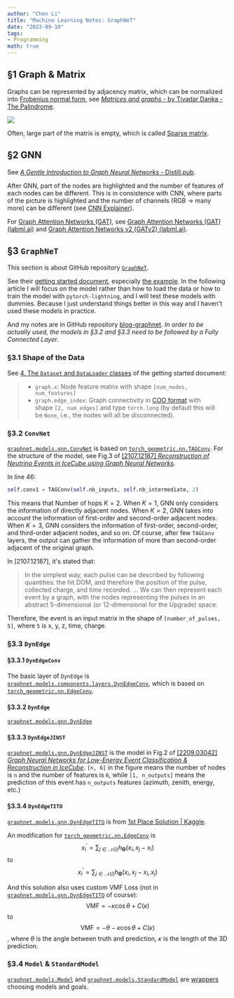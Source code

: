 ```yaml
---
author: "Chen Li"
title: "Machine Learning Notes: GraphNeT"
date: "2023-09-10"
tags: 
- Programming
math: true
---
```


## §1 Graph & Matrix

Graphs can be represented by adjacency matrix, which can be normalized into [Frobenius normal form](https://en.wikipedia.org/wiki/Frobenius_normal_form), see [_Matrices and graphs_ - by Tivadar Danka - The Palindrome](https://thepalindrome.org/p/matrices-and-graphs).

![](https://substackcdn.com/image/fetch/w_1456,c_limit,f_webp,q_auto:good,fl_progressive:steep/https%3A%2F%2Fsubstack-post-media.s3.amazonaws.com%2Fpublic%2Fimages%2F485ec4b4-6869-43bb-b17c-e2151a428dbe_1920x1080.png)

Often, large part of the matrix is empty, which is called [Sparse matrix](https://en.wikipedia.org/wiki/Sparse_matrix).

## §2 GNN

See [_A Gentle Introduction to Graph Neural Networks_ - Distill.pub](https://distill.pub/2021/gnn-intro/).

After GNN, part of the nodes are highlighted and the number of features of each nodes can be different. This is in consistence with CNN, where parts of the picture is highlighted and the number of channels (RGB $\rightarrow$ many more) can be different (see [CNN Explainer](https://poloclub.github.io/cnn-explainer/)).

For [Graph Attention Networks (GAT)](https://arxiv.org/abs/1710.10903), see [Graph Attention Networks (GAT) (labml.ai)](https://nn.labml.ai/graphs/gat/index.html) and [Graph Attention Networks v2 (GATv2) (labml.ai)](https://nn.labml.ai/graphs/gatv2/index.html).

## §3 `GraphNeT`

This section is about GitHub repository [`GraphNeT`](https://github.com/graphnet-team/graphnet).

See their [getting started document](https://github.com/graphnet-team/graphnet/blob/main/GETTING_STARTED.md), especially [the example](https://github.com/graphnet-team/graphnet/blob/main/GETTING_STARTED.md#example-energy-reconstruction-using-modelconfig). In the following article I will focus on the model rather than how to load the data or how to train the model with `pytorch-lightning`, and I will test these models with dummies. Because I just understand things better in this way and I haven't used these models in practice.

And my notes are in GitHub repository [blog-graphnet](https://github.com/ChenLi2049/blog-graphnet). _In order to be actually used, the models in §3.2 and §3.3 need to be followed by a Fully Connected Layer._

### §3.1 Shape of the Data

See [4. The `Dataset` and `DataLoader` classes](https://github.com/graphnet-team/graphnet/blob/main/GETTING_STARTED.md#4-the-dataset-and-dataloader-classes) of the getting started document:

>- `graph.x`: Node feature matrix with shape `[num_nodes, num_features]`  
>- `graph.edge_index`: Graph connectivity in [COO format](https://pytorch.org/docs/stable/sparse.html#sparse-coo-docs) with shape `[2, num_edges]` and type `torch.long` (by default this will be `None`, i.e., the nodes will all be disconnected).

### §3.2 `ConvNet`

[`graphnet.models.gnn.ConvNet`](https://github.com/graphnet-team/graphnet/blob/main/src/graphnet/models/gnn/convnet.py) is based on [`torch_geometric.nn.TAGConv`](https://pytorch-geometric.readthedocs.io/en/latest/generated/torch_geometric.nn.conv.TAGConv.html). For the structure of the model, see Fig.3 of [[2107.12187] _Reconstruction of Neutrino Events in IceCube using Graph Neural Networks_](https://arxiv.org/abs/2107.12187).

In line 46:
```python
self.conv1 = TAGConv(self.nb_inputs, self.nb_intermediate, 2)
```
This means that Number of hops $K=2$. When $K=1$, GNN only considers the information of directly adjacent nodes. When $K=2$, GNN takes into account the information of first-order and second-order adjacent nodes. When $K=3$, GNN considers the information of first-order, second-order, and third-order adjacent nodes, and so on. Of course, after few `TAGConv` layers, the output can gather the information of more than second-order adjacent of the original graph.

In [2107.12187], it's stated that:

>In the simplest way, each pulse can be described by following quantities: the hit DOM, and therefore the position of the pulse, collected charge, and time recorded. ... We can then represent each event by a graph, with the nodes representing the pulses in an abstract 5-dimensional (or 12-dimensional for the Upgrade) space.

Therefore, the event is an input matrix in the shape of `[number_of_pulses, 5]`, where `5` is x, y, z, time, charge.

### §3.3 `DynEdge`

#### §3.3.1 `DynEdgeConv`

The basic layer of `DynEdge` is [`graphnet.models.components.layers.DynEdgeConv`](https://github.com/graphnet-team/graphnet/blob/main/src/graphnet/models/components/layers.py), which is based on [`torch_geometric.nn.EdgeConv`](https://pytorch-geometric.readthedocs.io/en/latest/generated/torch_geometric.nn.conv.EdgeConv.html).

#### §3.3.2 `DynEdge`

[`graphnet.models.gnn.DynEdge`](https://github.com/graphnet-team/graphnet/blob/main/src/graphnet/models/gnn/dynedge.py)

#### §3.3.3 `DynEdgeJINST`

[`graphnet.models.gnn.DynEdgeJINST`](https://github.com/graphnet-team/graphnet/blob/main/src/graphnet/models/gnn/dynedge_jinst.py) is the model in Fig.2 of [[2209.03042] _Graph Neural Networks for Low-Energy Event Classification & Reconstruction in IceCube_](https://arxiv.org/abs/2209.03042). `[n, 6]` in the figure means the number of nodes is `n` and the number of features is `6`, while `[1, n_outputs]` means the prediction of this event has `n_outputs` features (azimuth, zenith, energy, etc.)

#### §3.3.4 `DynEdgeTITO`

[`graphnet.models.gnn.DynEdgeTITO`](https://github.com/graphnet-team/graphnet/blob/main/src/graphnet/models/gnn/dynedge_kaggle_tito.py) is from [1st Place Solution | Kaggle](https://www.kaggle.com/competitions/icecube-neutrinos-in-deep-ice/discussion/402976).

An modification for [`torch_geometric.nn.EdgeConv`](https://pytorch-geometric.readthedocs.io/en/latest/generated/torch_geometric.nn.conv.EdgeConv.html) is $$x_i^{\prime} = \sum_{j \in \mathcal{N}(i)} h_{\mathbf{\Theta}}(x_i , x_j - x_i)$$ to $$x_i^{\prime} = \sum_{j \in \mathcal{N}(i)} h_{\mathbf{\Theta}}(x_i , x_j - x_i , x_j)$$

And this solution also uses custom VMF Loss (not in [`graphnet.models.gnn.DynEdgeTITO`](https://github.com/graphnet-team/graphnet/blob/main/src/graphnet/models/gnn/dynedge_kaggle_tito.py) of course): $$\text{VMF}=- \kappa \cos{\theta}+C(\kappa)$$ to $$\text{VMF}= - \theta - \kappa \cos{\theta}+C(\kappa)$$, where $\theta$ is the angle between truth and prediction, $\kappa$ is the length of the 3D prediction.

### §3.4 `Model` & `StandardModel`

[`graphnet.models.Model`](https://github.com/graphnet-team/graphnet/blob/main/src/graphnet/models/model.py) and [`graphnet.models.StandardModel`](https://github.com/graphnet-team/graphnet/blob/main/src/graphnet/models/standard_model.py) are [wrappers](https://en.wikipedia.org/wiki/Wrapper_function) choosing models and goals.
